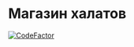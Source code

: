 # Магазин халатов
[![CodeFactor](https://www.codefactor.io/repository/github/dreamsites/halat-shop/badge)](https://www.codefactor.io/repository/github/dreamsites/halat-shop)

